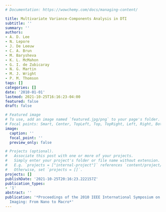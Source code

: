```yaml
---
# Documentation: https://wowchemy.com/docs/managing-content/

title: Multivariate Variance-Components Analysis in DTI
subtitle: ''
summary: ''
authors:
- A. D. Lee
- N. Lepore
- J. De Leeuw
- C. A. Brun
- M. Barysheva
- K. L. McMahon
- G. I. de Zubicaray
- N. G. Martin
- M. J. Wright
- P. M. Thomson
tags: []
categories: []
date: '2010-01-01'
lastmod: 2021-10-25T16:16:23-04:00
featured: false
draft: false

# Featured image
# To use, add an image named `featured.jpg/png` to your page's folder.
# Focal points: Smart, Center, TopLeft, Top, TopRight, Left, Right, BottomLeft, Bottom, BottomRight.
image:
  caption: ''
  focal_point: ''
  preview_only: false

# Projects (optional).
#   Associate this post with one or more of your projects.
#   Simply enter your project's folder or file name without extension.
#   E.g. `projects = ["internal-project"]` references `content/project/deep-learning/index.md`.
#   Otherwise, set `projects = []`.
projects: []
publishDate: '2021-10-25T20:16:23.222157Z'
publication_types:
- '1'
abstract: ''
publication: '*Proceedings of the 2010 IEEE International Symposium on Biomedical
  Imaging: From Nano to Macro*'
---
```

